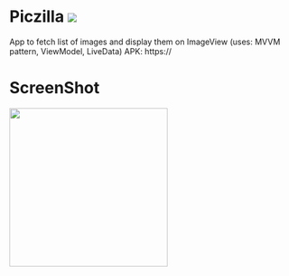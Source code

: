 # Piczilla <img src="app/src/main/res/mipmap-hdpi/ic_launcher.png" />
App to fetch list of images and display them on ImageView 
(uses: MVVM pattern, ViewModel, LiveData)
APK: https://

# ScreenShot
<img src="https://res.cloudinary.com/deeps2/image/upload/v1590056576/unacad_2.png" width=280>&nbsp;&nbsp;&nbsp;&nbsp;&nbsp;&nbsp;&nbsp;&nbsp;&nbsp;&nbsp;&nbsp;&nbsp;&nbsp;&nbsp;&nbsp;&nbsp;&nbsp;&nbsp;
